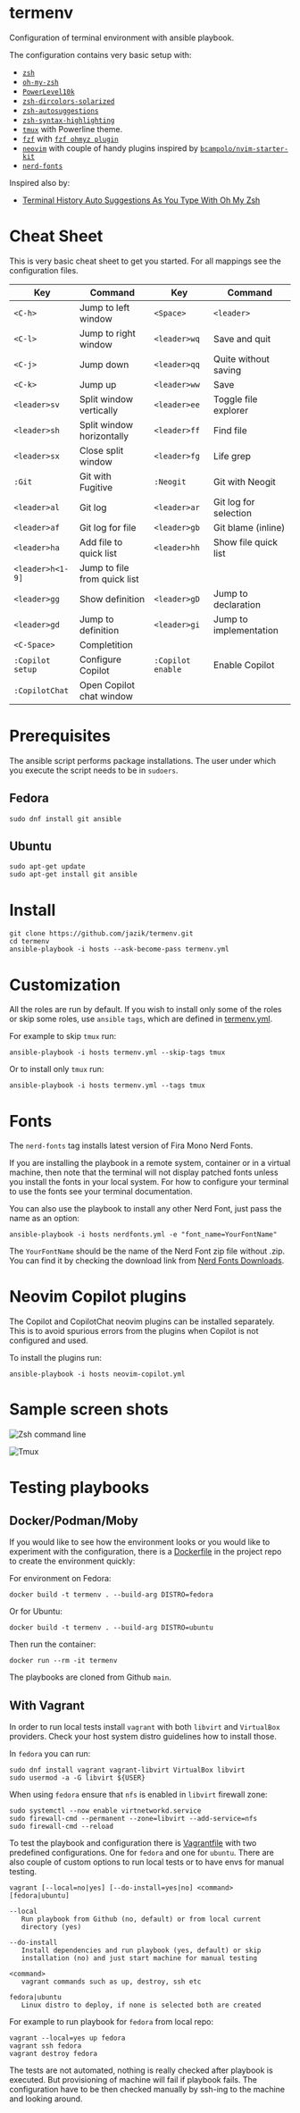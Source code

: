 # termenv

Configuration of terminal environment with ansible playbook.

The configuration contains very basic setup with:
- [`zsh`](https://zsh.sourceforge.io/)
- [`oh-my-zsh`](https://ohmyz.sh/)
- [`PowerLevel10k`](https://github.com/romkatv/powerlevel10k)
- [`zsh-dircolors-solarized`](https://github.com/joel-porquet/zsh-dircolors-solarized)
- [`zsh-autosuggestions`](https://github.com/zsh-users/zsh-autosuggestions)
- [`zsh-syntax-highlighting`](https://github.com/zsh-users/zsh-syntax-highlighting)
- [`tmux`](https://github.com/tmux/tmux) with Powerline theme.
- [`fzf`](https://github.com/junegunn/fzf) with [`fzf ohmyz plugin`](https://github.com/ohmyzsh/ohmyzsh/tree/master/plugins/fzf)
- [`neovim`](https://neovim.io/) with couple of handy plugins inspired by
  [`bcampolo/nvim-starter-kit`](https://github.com/bcampolo/nvim-starter-kit)
- [`nerd-fonts`](https://www.nerdfonts.com)

Inspired also by:
- [Terminal History Auto Suggestions As You Type With Oh My Zsh](https://www.dev-diaries.com/blog/terminal-history-auto-suggestions-as-you-type/)


# Cheat Sheet

This is very basic cheat sheet to get you started. For all mappings see the
configuration files.

| Key | Command | Key | Command |
|-----|---------|-----|---------|
| `<C-h>`| Jump to left window | `<Space>` | `<leader>` |
| `<C-l>`| Jump to right window | `<leader>wq` | Save and quit |
| `<C-j>`| Jump down | `<leader>qq` | Quite without saving |
| `<C-k>`| Jump up | `<leader>ww` | Save |
| `<leader>sv` | Split window vertically | `<leader>ee` | Toggle file explorer |
| `<leader>sh` | Split window horizontally | `<leader>ff` | Find file |
| `<leader>sx` | Close split window | `<leader>fg` | Life grep |
| `:Git` | Git with Fugitive | `:Neogit` | Git with Neogit |
| `<leader>al` | Git log | `<leader>ar` | Git log for selection |
| `<leader>af` | Git log for file | `<leader>gb` | Git blame (inline) |
| `<leader>ha` | Add file to quick list | `<leader>hh` | Show file quick list |
| `<leader>h<1-9]` | Jump to file from quick list |
| `<leader>gg` | Show definition | `<leader>gD`| Jump to declaration |
| `<leader>gd`| Jump to definition | `<leader>gi`| Jump to implementation |
| `<C-Space>`| Completition |
| `:Copilot setup`| Configure Copilot | `:Copilot enable` | Enable Copilot |
| `:CopilotChat` | Open Copilot chat window |


# Prerequisites

The ansible script performs package installations. The user under which
you execute the script needs to be in `sudoers`.

## Fedora

```
sudo dnf install git ansible
```

## Ubuntu

```
sudo apt-get update
sudo apt-get install git ansible
```

# Install

```
git clone https://github.com/jazik/termenv.git
cd termenv
ansible-playbook -i hosts --ask-become-pass termenv.yml
```

# Customization

All the roles are run by default. If you wish to install only some of
the roles or skip some roles, use `ansible` `tags`, which are defined
in [termenv.yml](termenv.yml).

For example to skip `tmux` run:

```
ansible-playbook -i hosts termenv.yml --skip-tags tmux
```

Or to install only `tmux` run:

```
ansible-playbook -i hosts termenv.yml --tags tmux
```

# Fonts

The `nerd-fonts` tag installs latest version of Fira Mono Nerd Fonts.

If you are installing the playbook in a remote system, container or
in a virtual machine, then note that the terminal will not display patched
fonts unless you install the fonts in your local system.
For how to configure your terminal to use the fonts see your terminal
documentation.

You can also use the playbook to install any other Nerd Font,
just pass the name as an option:

```
ansible-playbook -i hosts nerdfonts.yml -e "font_name=YourFontName"
```

The `YourFontName` should be the name of the Nerd Font zip file without .zip.
You can find it by checking the download link from
[Nerd Fonts Downloads](https://www.nerdfonts.com/font-downloads).

# Neovim Copilot plugins

The Copilot and CopilotChat neovim plugins can be installed separately.
This is to avoid spurious errors from the plugins when Copilot is not
configured and used.

To install the plugins run:

```
ansible-playbook -i hosts neovim-copilot.yml
```

# Sample screen shots

![Zsh command line](../media/termenv.png?raw=true)

![Tmux](../media/termenv-tmux.png?raw=true)

# Testing playbooks

## Docker/Podman/Moby

If you would like to see how the environment looks or you would like
to experiment with the configuration, there is a [Dockerfile](Dockerfile)
in the project repo to create the environment quickly:

For environment on Fedora:

```
docker build -t termenv . --build-arg DISTRO=fedora
```

Or for Ubuntu:

```
docker build -t termenv . --build-arg DISTRO=ubuntu
```

Then run the container:

```
docker run --rm -it termenv
````

The playbooks are cloned from Github `main`.

## With Vagrant

In order to run local tests install `vagrant` with both `libvirt` and
`VirtualBox` providers. Check your host system distro guidelines how
to install those.

In `fedora` you can run:

```
sudo dnf install vagrant vagrant-libvirt VirtualBox libvirt
sudo usermod -a -G libvirt ${USER}
```

When using `fedora` ensure that `nfs` is enabled in `libvirt` firewall zone:

```
sudo systemctl --now enable virtnetworkd.service
sudo firewall-cmd --permanent --zone=libvirt --add-service=nfs
sudo firewall-cmd --reload
```

To test the playbook and configuration there is [Vagrantfile](Vagrantfile)
with two predefined configurations. One for `fedora` and one for `ubuntu`.
There are also couple of custom options to run local tests or to have
envs for manual testing.

```
vagrant [--local=no|yes] [--do-install=yes|no] <command> [fedora|ubuntu]

--local
   Run playbook from Github (no, default) or from local current
   directory (yes)

--do-install
   Install dependencies and run playbook (yes, default) or skip
   installation (no) and just start machine for manual testing

<command>
   vagrant commands such as up, destroy, ssh etc

fedora|ubuntu
   Linux distro to deploy, if none is selected both are created
```

For example to run playbook for `fedora` from local repo:

```
vagrant --local=yes up fedora
vagrant ssh fedora
vagrant destroy fedora
```

The tests are not automated, nothing is really checked after playbook
is executed. But provisioning of machine will fail if playbook fails.
The configuration have to be then checked manually by ssh-ing to the
machine and looking around.
